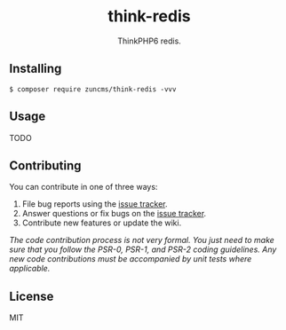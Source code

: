<h1 align="center"> think-redis </h1>

<p align="center"> ThinkPHP6 redis.</p>


## Installing

```shell
$ composer require zuncms/think-redis -vvv
```

## Usage

TODO

## Contributing

You can contribute in one of three ways:

1. File bug reports using the [issue tracker](https://github.com/zuncms/think-redis/issues).
2. Answer questions or fix bugs on the [issue tracker](https://github.com/zuncms/think-redis/issues).
3. Contribute new features or update the wiki.

_The code contribution process is not very formal. You just need to make sure that you follow the PSR-0, PSR-1, and PSR-2 coding guidelines. Any new code contributions must be accompanied by unit tests where applicable._

## License

MIT
